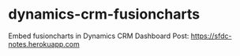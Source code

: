 # dynamics-crm-fusioncharts
Embed fusioncharts in Dynamics CRM Dashboard
Post: https://sfdc-notes.herokuapp.com
